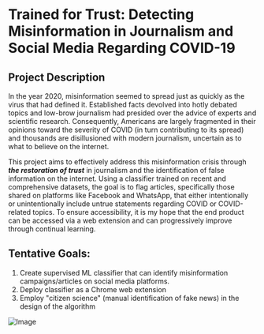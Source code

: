 # Trained for Trust: Detecting Misinformation in Journalism and Social Media Regarding COVID-19

## Project Description
In the year 2020, misinformation seemed to spread just as quickly as the virus that had defined it. Established facts devolved into hotly debated topics and low-brow journalism had presided over the advice of experts and scientific research. Consequently, Americans are largely fragmented in their opinions toward the severity of COVID (in turn contributing to its spread) and thousands are disillusioned with modern journalism, uncertain as to what to believe on the internet.

This project aims to effectively address this misinformation crisis through ***the restoration of trust*** in journalism and the identification of false information on the internet. Using a classifier trained on recent and comprehensive datasets, the goal is to flag articles, specifically those shared on platforms like Facebook and WhatsApp, that either intentionally or unintentionally include untrue statements regarding COVID or COVID-related topics. To ensure accessibility, it is my hope that the end product can be accessed via a web extension and can progressively improve through continual learning.

## Tentative Goals:
1. Create supervised ML classifier that can identify misinformation campaigns/articles on social media platforms.
2. Deploy classifier as a Chrome web extension
3. Employ "citizen science" (manual identification of fake news) in the design of the algorithm

![Image](https://ichef.bbci.co.uk/images/ic/400xn/p088bnqx.jpg)
